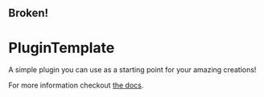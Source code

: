 ## **Broken!**

# PluginTemplate

A simple plugin you can use as a starting point for your amazing creations!

For more information checkout [the docs](https://streamcontroller.github.io/docs/latest/).
